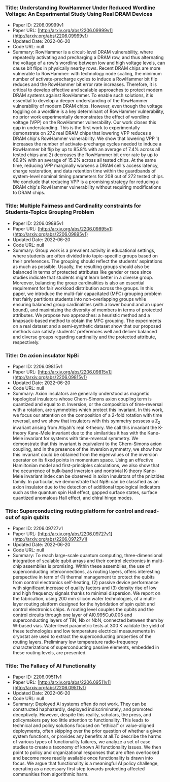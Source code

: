 ### Title: Understanding RowHammer Under Reduced Wordline Voltage: An Experimental Study Using Real DRAM Devices
* Paper ID: 2206.09999v1
* Paper URL: [http://arxiv.org/abs/2206.09999v1](http://arxiv.org/abs/2206.09999v1)
* Updated Date: 2022-06-20
* Code URL: null
* Summary: RowHammer is a circuit-level DRAM vulnerability, where repeatedly activating
and precharging a DRAM row, and thus alternating the voltage of a row's
wordline between low and high voltage levels, can cause bit flips in physically
nearby rows. Recent DRAM chips are more vulnerable to RowHammer: with
technology node scaling, the minimum number of activate-precharge cycles to
induce a RowHammer bit flip reduces and the RowHammer bit error rate increases.
Therefore, it is critical to develop effective and scalable approaches to
protect modern DRAM systems against RowHammer. To enable such solutions, it is
essential to develop a deeper understanding of the RowHammer vulnerability of
modern DRAM chips. However, even though the voltage toggling on a wordline is a
key determinant of RowHammer vulnerability, no prior work experimentally
demonstrates the effect of wordline voltage (VPP) on the RowHammer
vulnerability. Our work closes this gap in understanding.
  This is the first work to experimentally demonstrate on 272 real DRAM chips
that lowering VPP reduces a DRAM chip's RowHammer vulnerability. We show that
lowering VPP 1) increases the number of activate-precharge cycles needed to
induce a RowHammer bit flip by up to 85.8% with an average of 7.4% across all
tested chips and 2) decreases the RowHammer bit error rate by up to 66.9% with
an average of 15.2% across all tested chips. At the same time, reducing VPP
marginally worsens a DRAM cell's access latency, charge restoration, and data
retention time within the guardbands of system-level nominal timing parameters
for 208 out of 272 tested chips. We conclude that reducing VPP is a promising
strategy for reducing a DRAM chip's RowHammer vulnerability without requiring
modifications to DRAM chips.

### Title: Multiple Fairness and Cardinality constraints for Students-Topics Grouping Problem
* Paper ID: 2206.09895v1
* Paper URL: [http://arxiv.org/abs/2206.09895v1](http://arxiv.org/abs/2206.09895v1)
* Updated Date: 2022-06-20
* Code URL: null
* Summary: Group work is a prevalent activity in educational settings, where students
are often divided into topic-specific groups based on their preferences. The
grouping should reflect the students' aspirations as much as possible. Usually,
the resulting groups should also be balanced in terms of protected attributes
like gender or race since studies indicate that students might learn better in
a diverse group. Moreover, balancing the group cardinalities is also an
essential requirement for fair workload distribution across the groups. In this
paper, we introduce the multi-fair capacitated (MFC) grouping problem that
fairly partitions students into non-overlapping groups while ensuring balanced
group cardinalities (with a lower bound and an upper bound), and maximizing the
diversity of members in terms of protected attributes. We propose two
approaches: a heuristic method and a knapsack-based method to obtain the MFC
grouping. The experiments on a real dataset and a semi-synthetic dataset show
that our proposed methods can satisfy students' preferences well and deliver
balanced and diverse groups regarding cardinality and the protected attribute,
respectively.

### Title: On axion insulator NpBi
* Paper ID: 2206.09815v1
* Paper URL: [http://arxiv.org/abs/2206.09815v1](http://arxiv.org/abs/2206.09815v1)
* Updated Date: 2022-06-20
* Code URL: null
* Summary: Axion insulators are generally understood as magnetic topological insulators
whose Chern-Simons axion coupling term is quantized and equal to $\pi$.
Inversion, or the composition of time-reversal with a rotation, are symmetries
which protect this invariant. In this work, we focus our attention on the
composition of a 2-fold rotation with time reversal, and we show that
insulators with this symmetry possess a $\mathbb{Z}_2$ invariant arising from
Atiyah's real K-theory. We call this invariant the K-theory Kane-Mele invariant
due to the similarities it has with the Kane-Mele invariant for systems with
time-reversal symmetry. We demonstrate that this invariant is equivalent to the
Chern-Simons axion coupling, and in the presence of the inversion symmetry, we
show how this invariant could be obtained from the eigenvalues of the inversion
operator on its fixed points in momentum space. Using an effective Hamiltonian
model and first-principles calculations, we also show that the occurrence of
bulk-band inversion and nontrivial K-theory Kane-Mele invariant index can be
observed in axion insulators of the pnictides family. In particular, we
demonstrate that NpBi can be classified as an axion insulator due to the
detection of additional topological indicators such as the quantum spin Hall
effect, gapped surface states, surface quantized anomalous Hall effect, and
chiral hinge modes.

### Title: Superconducting routing platform for control and read-out of spin qubits
* Paper ID: 2206.09727v1
* Paper URL: [http://arxiv.org/abs/2206.09727v1](http://arxiv.org/abs/2206.09727v1)
* Updated Date: 2022-06-20
* Code URL: null
* Summary: To reach large-scale quantum computing, three-dimensional integration of
scalable qubit arrays and their control electronics in multi-chip assemblies is
promising. Within these assemblies, the use of superconducting
interconnections, as routing layers, offers interesting perspective in term of
(1) thermal management to protect the qubits from control electronics
self-heating, (2) passive device performance with significant increase of
quality factors and (3) density rise of low and high frequency signals thanks
to minimal dispersion. We report on the fabrication, using 200 mm silicon wafer
technologies, of a multi-layer routing platform designed for the hybridation of
spin qubit and control electronics chips. A routing level couples the qubits
and the control circuits through one layer of Al0.995Cu0.005 and
superconducting layers of TiN, Nb or NbN, connected between them by W-based
vias. Wafer-level parametric tests at 300 K validate the yield of these
technologies and low temperature electrical measurements in cryostat are used
to extract the superconducting properties of the routing layers. Preliminary
low temperature radio-frequency characterizations of superconducting passive
elements, embedded in these routing levels, are presented.

### Title: The Fallacy of AI Functionality
* Paper ID: 2206.09511v1
* Paper URL: [http://arxiv.org/abs/2206.09511v1](http://arxiv.org/abs/2206.09511v1)
* Updated Date: 2022-06-20
* Code URL: null
* Summary: Deployed AI systems often do not work. They can be constructed haphazardly,
deployed indiscriminately, and promoted deceptively. However, despite this
reality, scholars, the press, and policymakers pay too little attention to
functionality. This leads to technical and policy solutions focused on
"ethical" or value-aligned deployments, often skipping over the prior question
of whether a given system functions, or provides any benefits at all.To
describe the harms of various types of functionality failures, we analyze a set
of case studies to create a taxonomy of known AI functionality issues. We then
point to policy and organizational responses that are often overlooked and
become more readily available once functionality is drawn into focus. We argue
that functionality is a meaningful AI policy challenge, operating as a
necessary first step towards protecting affected communities from algorithmic
harm.

